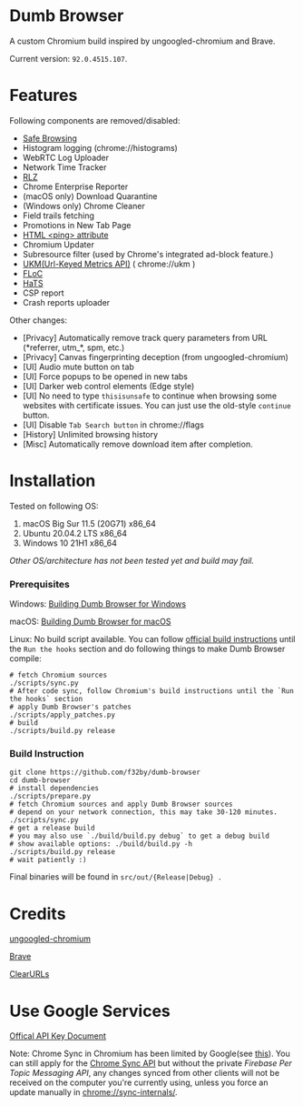# Dumb Browser
A custom Chromium build inspired by ungoogled-chromium and Brave.

Current version: `92.0.4515.107`.

# Features

Following components are removed/disabled:
- [Safe Browsing](https://safebrowsing.google.com)
- Histogram logging (chrome://histograms)
- WebRTC Log Uploader
- Network Time Tracker
- [RLZ](https://blog.chromium.org/2010/06/in-open-for-rlz.html)
- Chrome Enterprise Reporter
- (macOS only) Download Quarantine
- (Windows only) Chrome Cleaner
- Field trails fetching
- Promotions in New Tab Page
- [HTML \<ping\> attribute](https://www.w3schools.com/tags/att_a_ping.asp)
- Chromium Updater
- Subresource filter (used by Chrome's integrated ad-block feature.)
- [UKM(Url-Keyed Metrics API)](https://chromium.googlesource.com/chromium/src/+/master/services/metrics/ukm_api.md) ( chrome://ukm )
- [FLoC](https://www.chromium.org/Home/chromium-privacy/privacy-sandbox/floc)
- [HaTS](https://chromium.googlesource.com/chromium/src/+/master/chrome/browser/ui/hats/)
- CSP report
- Crash reports uploader

Other changes:
- [Privacy] Automatically remove track query parameters from URL (*referrer, utm_\*, spm, etc.)
- [Privacy] Canvas fingerprinting deception (from ungoogled-chromium)
- [UI] Audio mute button on tab
- [UI] Force popups to be opened in new tabs
- [UI] Darker web control elements (Edge style)
- [UI] No need to type `thisisunsafe` to continue when browsing some websites with certificate issues. You can just use the old-style `continue` button.
- [UI] Disable `Tab Search button` in chrome://flags
- [History] Unlimited browsing history
- [Misc] Automatically remove download item after completion.

# Installation

Tested on following OS:

1. macOS Big Sur 11.5 (20G71) x86_64
2. Ubuntu 20.04.2 LTS x86_64
3. Windows 10 21H1 x86_64

*Other OS/architecture has not been tested yet and build may fail.*

### Prerequisites

Windows: [Building Dumb Browser for Windows](docs/windows.md)

macOS: [Building Dumb Browser for macOS](docs/macos.md)

Linux: No build script available. You can follow [official build instructions](https://chromium.googlesource.com/chromium/src/+/master/docs/linux/build_instructions.md) until the `Run the hooks` section
and do following things to make Dumb Browser compile:
```shell
# fetch Chromium sources
./scripts/sync.py
# After code sync, follow Chromium's build instructions until the `Run the hooks` section
# apply Dumb Browser's patches
./scripts/apply_patches.py
# build
./scripts/build.py release
```

### Build Instruction

```shell
git clone https://github.com/f32by/dumb-browser
cd dumb-browser
# install dependencies
./scripts/prepare.py
# fetch Chromium sources and apply Dumb Browser sources
# depend on your network connection, this may take 30-120 minutes.
./scripts/sync.py
# get a release build
# you may also use `./build/build.py debug` to get a debug build
# show available options: ./build/build.py -h
./scripts/build.py release
# wait patiently :)
```

Final binaries will be found in `src/out/{Release|Debug} .`

# Credits

[ungoogled-chromium](https://github.com/Eloston/ungoogled-chromium)

[Brave](https://github.com/brave/brave-browser)

[ClearURLs](https://github.com/ClearURLs/Addon)

# Use Google Services

[Offical API Key Document](https://www.chromium.org/developers/how-tos/api-keys)

Note: Chrome Sync in Chromium has been
limited by Google(see [this](https://blog.chromium.org/2021/01/limiting-private-api-availability-in.html)). You can still apply for the [Chrome Sync API](https://console.cloud.google.com/apis/library/chromesync.googleapis.com) but without the private *Firebase Per Topic
Messaging API*,  any changes synced from other clients will not be received on the
computer you're currently using, unless you force an update manually in
[chrome://sync-internals/](chrome://sync-internals/).

